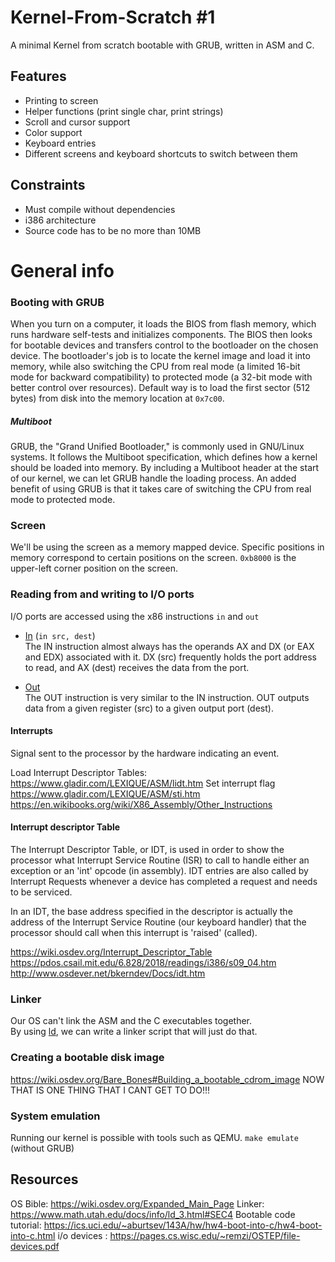 # Kernel-From-Scratch #1

A minimal Kernel from scratch bootable with GRUB, written in ASM and C.

## Features
- Printing to screen
- Helper functions (print single char, print strings)
- Scroll and cursor support
- Color support
- Keyboard entries
- Different screens and keyboard shortcuts to switch  between them 

## Constraints
- Must compile without dependencies
- i386 architecture
- Source code has to be no more than 10MB

# General info
### Booting with GRUB
When you turn on a computer, it loads the BIOS from flash memory, which runs hardware self-tests and initializes components. The BIOS then looks for bootable devices and transfers control to the bootloader on the chosen device. The bootloader's job is to locate the kernel image and load it into memory, while also switching the CPU from real mode (a limited 16-bit mode for backward compatibility) to protected mode (a 32-bit mode with better control over resources). Default way is to load the first sector (512 bytes) from disk into the memory location at ```0x7c00```.

##### Multiboot
GRUB, the "Grand Unified Bootloader," is commonly used in GNU/Linux systems. It follows the Multiboot specification, which defines how a kernel should be loaded into memory. By including a Multiboot header at the start of our kernel, we can let GRUB handle the loading process. An added benefit of using GRUB is that it takes care of switching the CPU from real mode to protected mode.

### Screen
We'll be using the screen as a memory mapped device.
Specific positions in memory correspond to certain positions on the screen.
``` 0xb8000 ``` is the upper-left corner position on the screen.

### Reading from and writing to I/O ports
I/O ports are accessed using the x86 instructions ```in``` and ```out```

- [In](https://www.gladir.com/LEXIQUE/ASM/in.htm) 
(``` in src, dest ```) \
The IN instruction almost always has the operands AX and DX (or EAX and EDX) associated with it. DX (src) frequently holds the port address to read, and AX (dest) receives the data from the port.

- [Out](https://www.gladir.com/LEXIQUE/ASM/out.htm) \
The OUT instruction is very similar to the IN instruction. OUT outputs data from a given register (src) to a given output port (dest).

#### Interrupts
Signal sent to the processor by the hardware indicating an event.

Load Interrupt Descriptor Tables:
https://www.gladir.com/LEXIQUE/ASM/lidt.htm
Set interrupt flag
https://www.gladir.com/LEXIQUE/ASM/sti.htm
https://en.wikibooks.org/wiki/X86_Assembly/Other_Instructions


#### Interrupt descriptor Table 
The Interrupt Descriptor Table, or IDT, is used in order to show the processor what Interrupt Service Routine (ISR) to call to handle either an exception or an 'int' opcode (in assembly). IDT entries are also called by Interrupt Requests whenever a device has completed a request and needs to be serviced. 

In an IDT, the base address specified in the descriptor is actually the address of the Interrupt Service Routine (our keyboard handler) that the processor should call when this interrupt is 'raised' (called).

https://wiki.osdev.org/Interrupt_Descriptor_Table
https://pdos.csail.mit.edu/6.828/2018/readings/i386/s09_04.htm
http://www.osdever.net/bkerndev/Docs/idt.htm

### Linker
Our OS can't link the ASM and the C executables together. \
By using [ld](https://www.math.utah.edu/docs/info/ld_toc.html#SEC3), we can write a linker script that will just do that.

### Creating a bootable disk image
https://wiki.osdev.org/Bare_Bones#Building_a_bootable_cdrom_image
NOW THAT IS ONE THING THAT I CANT GET TO DO!!!


### System emulation
Running our kernel is possible with tools such as QEMU.
``` make emulate ``` (without GRUB)

## Resources
OS Bible: https://wiki.osdev.org/Expanded_Main_Page
Linker: https://www.math.utah.edu/docs/info/ld_3.html#SEC4
Bootable code tutorial: https://ics.uci.edu/~aburtsev/143A/hw/hw4-boot-into-c/hw4-boot-into-c.html
i/o devices : https://pages.cs.wisc.edu/~remzi/OSTEP/file-devices.pdf